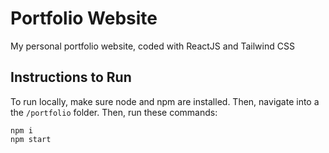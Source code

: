 # Portfolio Website
My personal portfolio website, coded with ReactJS and Tailwind CSS

## Instructions to Run
To run locally, make sure node and npm are installed. 
Then, navigate into a the `/portfolio` folder.
Then, run these commands:
```
npm i
npm start
```
